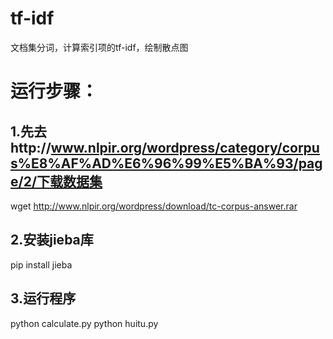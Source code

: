 # tf-idf
文档集分词，计算索引项的tf-idf，绘制散点图
# 运行步骤：
## 1.先去http://www.nlpir.org/wordpress/category/corpus%E8%AF%AD%E6%96%99%E5%BA%93/page/2/下载数据集
wget http://www.nlpir.org/wordpress/download/tc-corpus-answer.rar
## 2.安装jieba库
pip install jieba
## 3.运行程序
python calculate.py
python huitu.py

